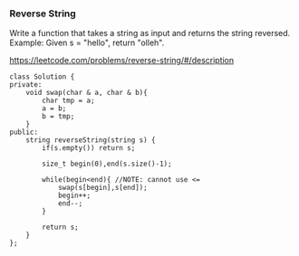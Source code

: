 ### Reverse String

Write a function that takes a string as input and returns the string reversed.
Example:
Given s = "hello", return "olleh".

https://leetcode.com/problems/reverse-string/#/description

```
class Solution {
private:
    void swap(char & a, char & b){
        char tmp = a;
        a = b;
        b = tmp;
    }
public:
    string reverseString(string s) {
        if(s.empty()) return s;
        
        size_t begin(0),end(s.size()-1);
        
        while(begin<end){ //NOTE: cannot use <=
            swap(s[begin],s[end]);
            begin++;
            end--;
        }
        
        return s;
    }
};
```